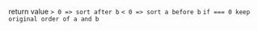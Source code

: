 return value
`> 0 => sort after b`
`< 0 => sort a before b`
`if === 0 keep original order of a and b`
